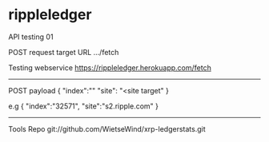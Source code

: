 # rippleledger
API testing 01


POST request target URL
.../fetch

Testing webservice 
https://rippleledger.herokuapp.com/fetch

----
POST payload
{
  "index":"<index number>"
  "site": "<site target"
}

e.g
{
    "index":"32571",
    "site":"s2.ripple.com"
}

----
Tools Repo
git://github.com/WietseWind/xrp-ledgerstats.git
